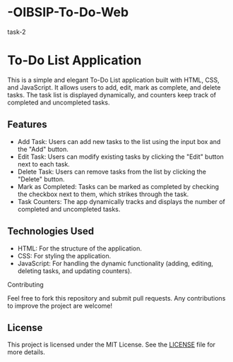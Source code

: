 # -OIBSIP-To-Do-Web
task-2

# To-Do List Application

This is a simple and elegant To-Do List application built with HTML, CSS, and JavaScript. It allows users to add, edit, mark as complete, and delete tasks. The task list is displayed dynamically, and counters keep track of completed and uncompleted tasks.

## Features

- Add Task: Users can add new tasks to the list using the input box and the "Add" button.
- Edit Task: Users can modify existing tasks by clicking the "Edit" button next to each task.
- Delete Task: Users can remove tasks from the list by clicking the "Delete" button.
- Mark as Completed: Tasks can be marked as completed by checking the checkbox next to them, which strikes through the task.
- Task Counters: The app dynamically tracks and displays the number of completed and uncompleted tasks.


## Technologies Used

- HTML: For the structure of the application.
- CSS: For styling the application.
- JavaScript: For handling the dynamic functionality (adding, editing, deleting tasks, and updating counters).

 Contributing

Feel free to fork this repository and submit pull requests. Any contributions to improve the project are welcome!

## License

This project is licensed under the MIT License. See the [LICENSE](LICENSE) file for more details.
